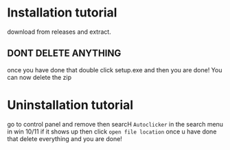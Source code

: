 # Installation tutorial

download from releases and extract. 
## DONT DELETE ANYTHING
once you have done that double click setup.exe and then you are done!
You can now delete the zip

# Uninstallation tutorial
go to control panel and remove
then searcH `Autoclicker` in the search menu in win 10/11 if it shows up then click `open file location`
once u have done that delete everything and you are done!
